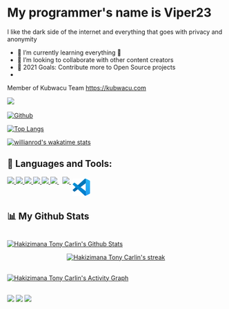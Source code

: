 # My programmer's name is Viper23
I like the dark side of the internet and everything that goes with privacy and anonymity

- 🌱 I’m currently learning everything 🤣
- 👯 I’m looking to collaborate with other content creators
- 🥅 2021 Goals: Contribute more to Open Source projects
- 
Member of Kubwacu Team https://kubwacu.com

![](https://visitor-badge.laobi.icu/badge?page_id=TonyV23.TonyV23)

[![Github](https://img.shields.io/github/followers/TonyV23?label=Follow&style=social)](https://github.com/TonyV23)

[![Top Langs](https://github-readme-stats.vercel.app/api/top-langs/?username=TonyV23&layout=compact&theme=react&hide_border=true&bg_color=0D1117)](https://github.com/TonyV23/github-readme-stats)

[![willianrod's wakatime stats](https://github-readme-stats.vercel.app/api/wakatime?username=TonyV23&layout=compact&theme=react&hide_border=true&bg_color=0D1117)](https://github.com/TonyV23/github-readme-stats)

## 🚀 Languages and Tools:

<p align="left"> 
    <a href="https://www.java.com" target="_blank"> <img src="https://img.icons8.com/color/48/000000/java-coffee-cup-logo.png"/> </a>
    <!--a href="https://reactjs.org/" target="_blank"> <img src="https://img.icons8.com/color/48/000000/react-native.png"/> </a>!-->
    <!--a href="https://spring.io/projects/spring-boot" target="_blank"> <img src="https://img.icons8.com/color/48/000000/spring-logo.png"/> </a!--> 
    <a href="https://developer.mozilla.org/en-US/docs/Web/JavaScript" target="_blank"> <img src="https://img.icons8.com/color/48/000000/javascript.png"/> 
    <a href="https://www.w3.org/html/" target="_blank"> <img src="https://img.icons8.com/color/48/000000/html-5.png"/> </a> 
    <a href="https://www.w3schools.com/css/" target="_blank"> <img src="https://img.icons8.com/color/48/000000/css3.png"/> </a> 
    <!--a href="https://getbootstrap.com" target="_blank"> <img src="https://img.icons8.com/color/48/000000/bootstrap.png"/> </a>!--> 
    <a href="https://www.python.org" target="_blank"> <img src="https://img.icons8.com/color/48/000000/python.png"/> </a> 
    <!--a style="padding-right:8px;" href="https://nodejs.org" target="_blank"> <img src="https://img.icons8.com/color/48/000000/nodejs.png"/> </a>!--> 
    <a style="padding-right:8px;" href="https://www.mysql.com/" target="_blank"> <img src="https://img.icons8.com/fluent/50/000000/mysql-logo.png"/> </a>
    <!--a href="https://www.mongodb.com/" target="_blank"> <img src="https://raw.githubusercontent.com/devicons/devicon/master/icons/mongodb/mongodb-original-wordmark.svg" alt="mongodb" width="48" height="48"/> </a> 
    <!--a href="https://firebase.google.com/" target="_blank"> <img src="https://img.icons8.com/color/48/000000/firebase.png"/> </a> !-->
    <!--a href="https://postman.com" target="_blank"> <img src="https://www.vectorlogo.zone/logos/getpostman/getpostman-icon.svg" alt="postman" width="45" height="45"/> </a>!-->   
    <a href="https://git-scm.com/" target="_blank"> <img src="https://img.icons8.com/color/48/000000/git.png"/> </a>
    <img src="https://raw.githubusercontent.com/github/explore/80688e429a7d4ef2fca1e82350fe8e3517d3494d/topics/visual-studio-code/visual-studio-code.png" alt="VS Code" height="40" style="vertical-align:top; margin:4px">
    <!--a href="https://www.jenkins.io" target="_blank"> <img src="https://www.vectorlogo.zone/logos/jenkins/jenkins-icon.svg" alt="jenkins" width="48" height="48"/> </a> 
    <!--a href="https://redux.js.org" target="_blank"> <img src="https://img.icons8.com/color/48/000000/redux.png"/> </a>!-->
    <!--a href="https://expressjs.com" target="_blank"> <img src="https://raw.githubusercontent.com/devicons/devicon/master/icons/express/express-original-wordmark.svg" alt="express" width="40" height="40"/> </a>!-->
</p>
    
## 📊 My Github Stats
  <br/>
    <a href="https://github.com/TonyV23/github-readme-stats"><img alt="Hakizimana Tony Carlin's Github Stats" src="https://github-readme-stats.vercel.app/api?username=TonyV23&show_icons=true&count_private=true&theme=react&hide_border=true&bg_color=0D1117"/> </a>
  <br/>
    <p align="center">
    <a href="https://github.com/TonyV23/github-readme-streak-stats">
        <img title="🔥 Get streak stats for your profile at git.io/streak-stats" alt="Hakizimana Tony Carlin's streak" src="https://github-readme-streak-stats.herokuapp.com/?user=TonyV23&theme=black-ice&hide_border=true&stroke=0000&background=060A0CD0"/></a>
    </a>
</p>

<br/>
<a href="https://github.com/TonyV23/github-readme-activity-graph"><img alt="Hakizimana Tony Carlin's Activity Graph" src="https://activity-graph.herokuapp.com/graph?username=TonyV23&bg_color=0D1117&color=5BCDEC&line=5BCDEC&point=FFFFFF&hide_border=true"/></a>
<br/>
<br/>
<p align="left">
  <a href = "https://www.linkedin.com/in/tony-carlin-hakizimana-a9a172198/"><img src="https://img.icons8.com/fluent/48/000000/linkedin.png"/></a>
  <a href = "https://twitter.com/tonyht23"><img src="https://img.icons8.com/fluent/48/000000/twitter.png"/></a>
  <a href = "https://www.instagram.com/tonyht_/"><img src="https://img.icons8.com/fluent/48/000000/instagram-new.png"/></a>
</p>
